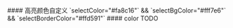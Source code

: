 <cn>
#### 高亮颜色自定义
`selectColor="#fa8c16"` && `selectBgColor="#fff7e6"` && `selectBorderColor="#ffd591"`
</cn>

<us>
#### color
TODO
</us>
